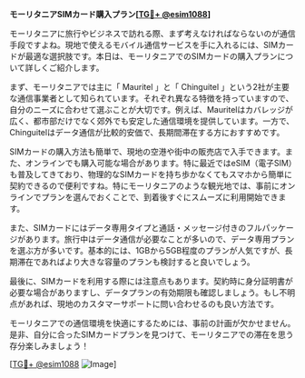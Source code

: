 **モーリタニアSIMカード購入プラン[[TG💪+ @esim1088](https://t.me/s/esim1088)]**

モーリタニアに旅行やビジネスで訪れる際、まず考えなければならないのが通信手段ですよね。現地で使えるモバイル通信サービスを手に入れるには、SIMカードが最適な選択肢です。本日は、モーリタニアでのSIMカードの購入プランについて詳しくご紹介します。

まず、モーリタニアでは主に「 Mauritel 」と「 Chinguitel 」という2社が主要な通信事業者として知られています。それぞれ異なる特徴を持っていますので、自分のニーズに合わせて選ぶことが大切です。例えば、Mauritelはカバレッジが広く、都市部だけでなく郊外でも安定した通信環境を提供しています。一方で、Chinguitelはデータ通信が比較的安価で、長期間滞在する方におすすめです。

SIMカードの購入方法も簡単で、現地の空港や街中の販売店で入手できます。また、オンラインでも購入可能な場合があります。特に最近ではeSIM（電子SIM）も普及してきており、物理的なSIMカードを持ち歩かなくてもスマホから簡単に契約できるので便利ですね。特にモーリタニアのような観光地では、事前にオンラインでプランを選んでおくことで、到着後すぐにスムーズに利用開始できます。

また、SIMカードにはデータ専用タイプと通話・メッセージ付きのフルパッケージがあります。旅行中はデータ通信が必要なことが多いので、データ専用プランを選ぶ方が多いです。基本的には、1GBから5GB程度のプランが人気ですが、長期滞在であればより大きな容量のプランも検討すると良いでしょう。

最後に、SIMカードを利用する際には注意点もあります。契約時に身分証明書が必要な場合がありますし、データプランの有効期限も確認しましょう。もし不明点があれば、現地のカスタマーサポートに問い合わせるのも良い方法です。

モーリタニアでの通信環境を快適にするためには、事前の計画が欠かせません。是非、自分に合ったSIMカードプランを見つけて、モーリタニアでの滞在を思う存分楽しみましょう！

[[TG💪+ @esim1088](https://t.me/s/esim1088) ![Image](https://i.postimg.cc/Y0z9fWf4/image.png)]